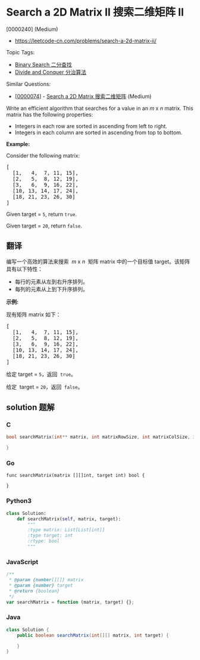 # Search a 2D Matrix II 搜索二维矩阵 II

[0000240] (Medium)

- https://leetcode-cn.com/problems/search-a-2d-matrix-ii/

Topic Tags:

- [Binary Search 二分查找](https://leetcode-cn.com/tag/binary-search/)
- [Divide and Conquer 分治算法](https://leetcode-cn.com/tag/divide-and-conquer/)

Similar Questions:

- [[0000074](https://leetcode-cn.com/problems/search-a-2d-matrix/)] - [Search a 2D Matrix 搜索二维矩阵](./0000074.search-a-2d-matrix.md) (Medium)

Write an efficient algorithm that searches for a value in an _m_ x _n_ matrix. This matrix has the following properties:

- Integers in each row are sorted in ascending from left to right.
- Integers in each column are sorted in ascending from top to bottom.

**Example:**

Consider the following matrix:

<pre>[
  [1,   4,  7, 11, 15],
  [2,   5,  8, 12, 19],
  [3,   6,  9, 16, 22],
  [10, 13, 14, 17, 24],
  [18, 21, 23, 26, 30]
]
</pre>

Given target = `5`, return `true`.

Given target = `20`, return `false`.

## 翻译

编写一个高效的算法来搜索  *m* x *n*  矩阵 matrix 中的一个目标值 target。该矩阵具有以下特性：

- 每行的元素从左到右升序排列。
- 每列的元素从上到下升序排列。

**示例:**

现有矩阵 matrix 如下：

<pre>[
  [1,   4,  7, 11, 15],
  [2,   5,  8, 12, 19],
  [3,   6,  9, 16, 22],
  [10, 13, 14, 17, 24],
  [18, 21, 23, 26, 30]
]
</pre>

给定 target = `5`，返回  `true`。

给定  target = `20`，返回  `false`。

## solution 题解

### C

```c
bool searchMatrix(int** matrix, int matrixRowSize, int matrixColSize, int target) {

}
```

### Go

```golang
func searchMatrix(matrix [][]int, target int) bool {

}
```

### Python3

```python
class Solution:
    def searchMatrix(self, matrix, target):
        """
        :type matrix: List[List[int]]
        :type target: int
        :rtype: bool
        """

```

### JavaScript

```javascript
/**
 * @param {number[][]} matrix
 * @param {number} target
 * @return {boolean}
 */
var searchMatrix = function (matrix, target) {};
```

### Java

```java
class Solution {
    public boolean searchMatrix(int[][] matrix, int target) {

    }
}
```
